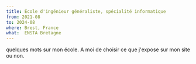 ```yaml
---
title: Ecole d'ingénieur généraliste, spécialité informatique
from: 2021-08
to: 2024-08
where: Brest, France
what:  ENSTA Bretagne
---
```


quelques mots sur mon école.
A moi de choisir ce que j'expose sur mon site ou non.
